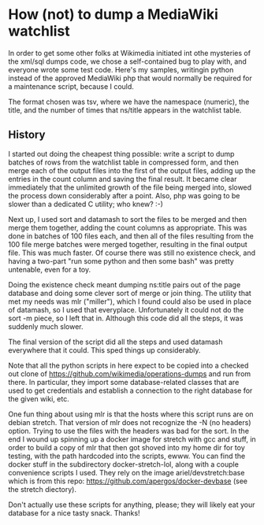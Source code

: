 How (not) to dump a MediaWiki watchlist
=======================================

In order to get some other folks at Wikimedia initiated int othe mysteries of the xml/sql
dumps code, we chose a self-contained bug to play with, and everyone wrote some test
code. Here's my samples, writingin python instead of the approved MediaWiki php
that would normally be required for a maintenance script, because I could.

The format chosen was tsv, where we have the namespace (numeric), the title, and
the number of times that ns/title appears in the watchlist table.

History
-------

I started out doing the cheapest thing possible: write a script to dump batches of
rows from the watchlist table in compressed form, and then merge each of the output
files into the first of the output files, adding up the entries in the count column
and saving the final result. It became clear immediately that the unlimited growth of
the file being merged into, slowed the process down considerably after a point. Also,
php was going to be slower than a dedicated C utility; who knew? :-)

Next up, I used sort and datamash to sort the files to be merged and then merge them
together, adding the count columns as appropriate. This was done in batches of 100
files each, and then all of the files resulting from the 100 file merge batches were
merged together, resulting in the final output file. This was much faster. Of course
there was still no existence check, and having a two-part "run some python and then
some bash" was pretty untenable, even for a toy.

Doing the existence check meant dumping ns:title pairs out of the page database and
doing some clever sort of merge or join thing. The utility that met my needs was
mlr ("miller"), which I found could also be used in place of datamash, so I used
that everyplace. Unfortunately it could not do the sort -m piece, so I left that in.
Although this code did all the steps, it was suddenly much slower.

The final version of the script did all the steps and used datamash everywhere that
it could. This sped things up considerably.

Note that all the python scripts in here expect to be copied into a checked out
clone of https://github.com/wikimedia/operations-dumps and run from there.
In particular, they import some database-related classes that are used to
get credentials and establish a connection to the right database for the given
wiki, etc.

One fun thing about using mlr is that the hosts where this script runs are
on debian stretch. That version of mlr does not recognize the -N (no headers)
option. Trying to use the files with the headers was bad for the sort. In the
end I wound up spinning up a docker image for stretch with gcc and stuff,
in order to build a copy of mlr that then got shoved into my home dir for
toy testing, with the path hardcoded into the scripts, ewww. You can find
the docker stuff in the subdirectory docker-stretch-lol, along with a couple
convenience scripts I used. They rely on the image ariel/devstretch:base
which is from this repo: https://github.com/apergos/docker-devbase
(see the stretch diectory).

Don't actually use these scripts for anything, please; they will likely eat
your database for a nice tasty snack. Thanks!
